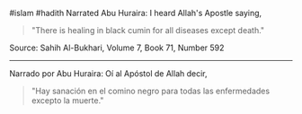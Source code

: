 #islam #hadith 
Narrated Abu Huraira: I heard Allah's Apostle saying,

> "There is healing in black cumin for all diseases except death."

Source: Sahih Al-Bukhari, Volume 7, Book 71, Number 592

<hr>

Narrado por Abu Huraira: Oí al Apóstol de Allah decir,

> "Hay sanación en el comino negro para todas las enfermedades excepto la muerte."